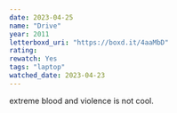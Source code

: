 ```yaml
---
date: 2023-04-25
name: "Drive"
year: 2011
letterboxd_uri: "https://boxd.it/4aaMbD"
rating: 
rewatch: Yes
tags: "laptop"
watched_date: 2023-04-23
---
```


extreme blood and violence is not cool.
